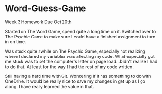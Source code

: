 # Word-Guess-Game
Week 3 Homework Due Oct 20th

Started on The Word Game, spend quite a long time on it. Switched over to The Psychic Game to make sure I could have a finished assignment to turn in on time.

Was stuck quite awhile on The Psychic Game, especially not realizing where I declared my variables was affecting my code. What especially got me stuck was to set the computer's letter on page load...Didn't realize I had to do that. At least for the way I had the rest of my code written.

Still having a hard time with Git. Wondering if it has something to do with OneDrive.  It would be really nice to save my changes in get up as I go along. I have really learned the value in that.